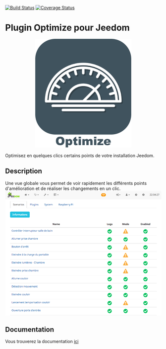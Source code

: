 [![Build Status](https://travis-ci.org/Jeedom-Plugins-Extra/plugin-Optimize.svg?branch=master)](https://travis-ci.org/Jeedom-Plugins-Extra/plugin-Optimize) [![Coverage Status](https://coveralls.io/repos/github/Jeedom-Plugins-Extra/plugin-Optimize/badge.svg?branch=master)](https://coveralls.io/github/Jeedom-Plugins-Extra/plugin-Optimize?branch=master)

# Plugin Optimize pour Jeedom

<p align="center">
  <img src="docs/images/Optimize_icon.png" />
</p>

Optimisez en quelques clics certains points de votre installation Jeedom.

## Description

Une vue globale vous permet de voir rapidement les différents points d'amélioration et de réaliser les changements en un clic.
<img src="docs/images/Screenshot.png" alt="Screenshot" />

## Documentation

Vous trouverez la documentation [ici](https://github.com/Jeedom-Plugins-Extra/plugin-Optimize/blob/master/docs/fr_FR/index.md)
